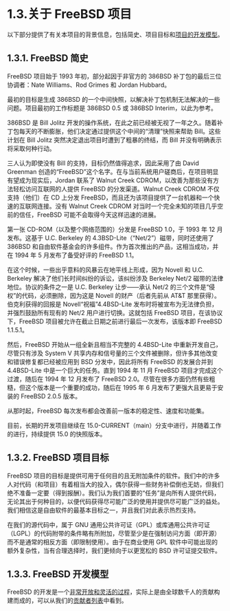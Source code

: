 # 1.3.关于 FreeBSD 项目

以下部分提供了有关本项目的背景信息，包括简史、项目目标和[项目的开发模型](https://docs.freebsd.org/en/books/dev-model/)。
## 1.3.1. FreeBSD 简史

FreeBSD 项目始于 1993 年初，部分起因于非官方的 386BSD 补丁包的最后三位协调者：Nate Williams、Rod Grimes 和 Jordan Hubbard。

最初的目标是生成 386BSD 的一个中间快照，以解决补丁包机制无法解决的一些问题。项目最初的工作标题是 386BSD 0.5 或 386BSD Interim，以此为参考。

386BSD 是 Bill Jolitz 开发的操作系统，在此之前已经被无视了一年之久。随着补丁包每天的不断膨胀，他们决定通过提供这个中间的“清理”快照来帮助 Bill。这些计划在 Bill Jolitz 突然决定退出项目时遭到了粗暴的终结，而 Bill 并没有明确表示将采取何种行动。

三人认为即使没有 Bill 的支持，目标仍然值得追求，因此采用了由 David Greenman 创造的“FreeBSD”这个名字。在与当前系统用户磋商后，在项目明显有望成为现实后，Jordan 联系了 Walnut Creek CDROM，以改善为那些没有方法轻松访问互联网的人提供 FreeBSD 的分发渠道。Walnut Creek CDROM 不仅支持（他们）在 CD 上分发 FreeBSD，而且还为该项目提供了一台机器和一个快速的互联网连接。没有 Walnut Creek CDROM 对当时一个完全未知的项目几乎空前的信任，FreeBSD 可能不会取得今天这样迅速的进展。

第一张 CD-ROM（以及整个网络范围的）分发是 FreeBSD 1.0，于 1993 年 12 月发布。这基于 U.C. Berkeley 的 4.3BSD-Lite（“Net/2”）磁带，同时还使用了 386BSD 和自由软件基金会的许多组件。作为首次推出的产品，这相当成功，并在 1994 年 5 月发布了备受好评的 FreeBSD 1.1。

在这个时候，一些出乎意料的风暴云在地平线上形成，因为 Novell 和 U.C. Berkeley 解决了他们长时间纠纷的诉讼，该纠纷涉及 Berkeley Net/2 磁带的法律地位。协议的条件之一是 U.C. Berkeley 让步——承认 Net/2 的三个文件是“侵权”的代码，必须删除，因为这是 Novell 的财产（后者先前从 AT&T 那里获得）。伯克利获得的回报是 Novell“祝福”4.4BSD-Lite 发布时将被宣布为无法律负担，并强烈鼓励所有现有的 Net/2 用户进行切换。这就包括 FreeBSD 项目，在该协议下，FreeBSD 项目被允许在截止日期之前进行最后一次发布，该版本即 FreeBSD 1.1.5.1。

然后，FreeBSD 开始从一组全新且相当不完整的 4.4BSD-Lite 中重新开发自己，尽管只有涉及 System V 共享内存和信号量的三个文件被删除，但许多其他改变和错误修复都已经被应用到 BSD 分发中，因此将所有 FreeBSD 的发展合并到 4.4BSD-Lite 中是一个巨大的任务。直到 1994 年 11 月 FreeBSD 项目才完成这个过渡，随后在 1994 年 12 月发布了 FreeBSD 2.0。尽管在很多方面仍然有些粗糙，但这个版本是一个重要的成功，随后在 1995 年 6 月发布了更强大且更易于安装的 FreeBSD 2.0.5 版本。

从那时起，FreeBSD 每次发布都会改善前一版本的稳定性、速度和功能集。

目前，长期的开发项目继续在 15.0-CURRENT（main）分支中进行，并随着工作的进行，持续提供 15.0 的快照版本。

## 1.3.2. FreeBSD 项目目标

FreeBSD 项目的目标是提供可用于任何目的且无附加条件的软件。我们中的许多人对代码（和项目）有着相当大的投入，偶尔获得一些财务补偿倒也无妨，但我们绝不准备一定要（得到报酬）。我们认为我们首要的“任务”是向所有人提供代码，无论其出于何种目的，以便代码获得尽可能广泛的使用并提供尽可能广泛的益处。我们相信这是自由软件的最基本目标之一，并且我们对此表示热烈支持。

在我们的源代码中，属于 GNU 通用公共许可证（GPL）或库通用公共许可证（LGPL）的代码附带的条件略有所附加，尽管至少是在强制访问方面（即开源）而不是通常的相反方面（即限制使用）。由于在商业使用 GPL 软件中可能出现的额外复杂性，当有合理选择时，我们更倾向于以更宽松的 BSD 许可证提交软件。

## 1.3.3. FreeBSD 开发模型

FreeBSD 的开发是一个[非常开放和灵活的过程](https://docs.freebsd.org/en/books/dev-model/)，实际上是由全球数千人的贡献构建而成的，可以从我们的[贡献者列表](https://docs.freebsd.org/en/articles/contributors/)中看到。
